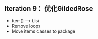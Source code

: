 ## Iteration 9： 优化GildedRose

- Item[]  --> List<Item>
- Remove loops
- Move items classes to package